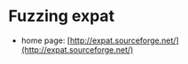 Fuzzing expat
=============

* home page: [http://expat.sourceforge.net/](http://expat.sourceforge.net/)
